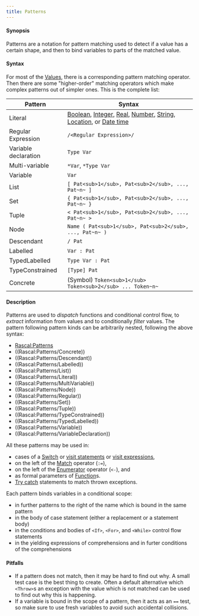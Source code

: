 ```yaml
---
title: Patterns
---
```


#### Synopsis

Patterns are a notation for pattern matching used to detect if a value has a certain shape, 
and then to bind variables to parts of the matched value. 

#### Syntax

For most of the [Values](../../Rascal/Expressions/Values), there is a corresponding pattern matching operator. Then there are
some "higher-order" matching operators which make complex patterns out of simpler ones. 
This is the complete list:
 
| Pattern              | Syntax                                                                       |
| --- | --- |
| Literal              | [Boolean](../../Rascal/Expressions/Values/Boolean), [Integer](../../Rascal/Expressions/Values/Integer), [Real](../../Rascal/Expressions/Values/Real), [Number](../../Rascal/Expressions/Values/Number), [String](../../Rascal/Expressions/Values/String), [Location](../../Rascal/Expressions/Values/Location), or [Date time](../../Rascal/Expressions/Values/DateTime) |
| Regular Expression   | `/<Regular Expression>/` |
| Variable declaration | `Type Var`                                                               |
| Multi-variable       | `*Var`, `*Type Var`                                                    |
| Variable             | `Var`                                                                      |
| List                 | `[ Pat<sub>1</sub>, Pat<sub>2</sub>, ..., Pat~n~ ]`                                         |
| Set                  | `{ Pat<sub>1</sub>, Pat<sub>2</sub>, ..., Pat~n~ }`                                         |
| Tuple                | `< Pat<sub>1</sub>, Pat<sub>2</sub>, ..., Pat~n~ >`                                         |
| Node                 | `Name ( Pat<sub>1</sub>, Pat<sub>2</sub>, ..., Pat~n~ )`                                  |
| Descendant           | `/ Pat`                                                                    |
| Labelled             | `Var : Pat`                                                               |
| TypedLabelled        | `Type Var : Pat`                                                       |
| TypeConstrained      |  `[Type] Pat` |
| Concrete             | (Symbol) ` Token<sub>1</sub> Token<sub>2</sub> ... Token~n~ `                                                          |


#### Description

Patterns are used to *dispatch* functions and conditional control flow, to *extract* information 
from values and to conditionally *filter* values. The pattern following pattern kinds can be arbitrarily nested, following
the above syntax:

* [Rascal:Patterns](../..//Rascal/Patterns)
* ((Rascal:Patterns/Concrete))
* ((Rascal:Patterns/Descendant))
* ((Rascal:Patterns/Labelled))
* ((Rascal:Patterns/List))
* ((Rascal:Patterns/Literal))
* ((Rascal:Patterns/MultiVariable))
* ((Rascal:Patterns/Node))
* ((Rascal:Patterns/Regular))
* ((Rascal:Patterns/Set))
* ((Rascal:Patterns/Tuple))
* ((Rascal:Patterns/TypeConstrained))
* ((Rascal:Patterns/TypedLabelled))
* ((Rascal:Patterns/Variable))
* ((Rascal:Patterns/VariableDeclaration))

All these patterns may be used in:

*  cases of a [Switch](../../Rascal/Statements/Switch) or [visit statements](../../Rascal/Statements/Visit) or [visit expressions](../../Rascal/Expressions/Visit), 
*  on the left of the [Match](../../Rascal/Expressions/Values/Boolean/Match) operator (`:=`),
*  on the left of the [Enumerator](../../Rascal/Expressions/Comprehensions/Enumerator) operator (`<-`), and
*  as formal parameters of [Function](../../Rascal/Declarations/Function)s. 
*  [Try catch](../../Rascal/Statements/TryCatch) statements to match thrown exceptions.

Each pattern binds variables in a conditional scope:

* in further patterns to the right of the name which is bound in the same pattern
* in the body of case statement (either a replacement or a statement body) 
* in the conditions and bodies of `<If>`, `<For>`, and `<While>` control flow statements
* in the yielding expressions of comprehensions and in furter conditions of the comprehensions

#### Pitfalls

* If a pattern does not match, then it may be hard to find out why. A small test case is the best thing to create. Often a default alternative
which `<Throw>`s an exception with the value which is not matched can be used to find out why this is happening.
* If a variable is bound in the scope of a pattern, then it acts as an `==` test, so make sure to use fresh variables
to avoid such accidental collisions. 


